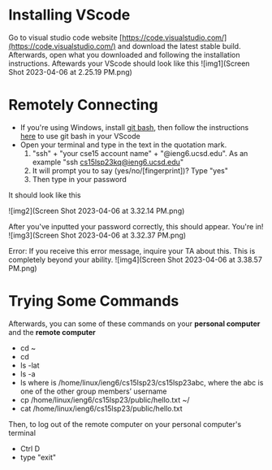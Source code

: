 # Installing VScode
Go to visual studio code website [https://code.visualstudio.com/](https://code.visualstudio.com/) and download the latest stable build. Afterwards, open what 
you downloaded and following the installation instructions. 
Aftewards your VScode should look like this 
![img1](Screen Shot 2023-04-06 at 2.25.19 PM.png)

# Remotely Connecting

* If you're using Windows, install [git bash](https://gitforwindows.org/), then follow the instructions [here](https://stackoverflow.com/questions/42606837/how-do-i-use-bash-on-windows-from-the-visual-studio-code-integrated-terminal/50527994#50527994) to use git bash in your VScode
* Open your terminal and type in the text in the quotation mark.
  1. "ssh" + "your cse15 account name" + "@ieng6.ucsd.edu". As an example "ssh cs15lsp23kq@ieng6.ucsd.edu" 
  2. It will prompt you to say (yes/no/[fingerprint])? Type "yes"
  3. Then type in your password

It should look like this

![img2](Screen Shot 2023-04-06 at 3.32.14 PM.png)

After you've inputted your password correctly, this should appear. You're in!
![img3](Screen Shot 2023-04-06 at 3.32.37 PM.png)

Error:
If you receive this error message, inquire your TA about this. This is completely beyond your ability.
![img4](Screen Shot 2023-04-06 at 3.38.57 PM.png)


# Trying Some Commands

Afterwards, you can some of these commands on your **personal computer** and the **remote computer**

* cd ~
* cd
* ls -lat
* ls -a
* ls <directory> where <directory> is /home/linux/ieng6/cs15lsp23/cs15lsp23abc, where the abc is one of the other group members’ username
* cp /home/linux/ieng6/cs15lsp23/public/hello.txt ~/
* cat /home/linux/ieng6/cs15lsp23/public/hello.txt
  
Then, to log out of the remote computer on your personal computer's terminal
  
* Ctrl D
* type "exit"
